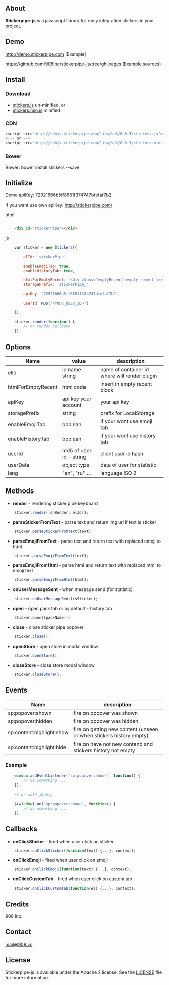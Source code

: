 ## About

**Stickerpipe-js** is a javascript library for easy integration stickers in your project.

## Demo

http://demo.stickerpipe.com (Example)

https://github.com/908Inc/stickerpipe-js/tree/gh-pages (Example sources)

## Install

### Download

- [stickers.js](https://github.com/908Inc/stickerpipe-js/raw/master/dist/stickers.js)  un-minified, or
- [stickers.min.js](https://github.com/908Inc/stickerpipe-js/raw/master/dist/stickers.min.js) minified 

### CDN

```js
<script src="http://cdnjs.stickerpipe.com/libs/sdk/0.0.3/stickers.js"></script>
<!-- or -->
<script src="http://cdnjs.stickerpipe.com/libs/sdk/0.0.3/stickers.min.js"></script>
```

### Bower

Bower: bower install stickers --save


## Initialize

Demo apiKey: 72921666b5ff8651f374747bfefaf7b2

If you want use own apiKey: http://stickerpipe.com/

html
```html

    <div id="stickerPipe"></div>
```

js
```js
    var sticker = new Stickers({
        
        elId: 'stickerPipe',
        
        enableEmojiTab: true,
        enableHistoryTab: true,

        htmlForEmptyRecent: '<div class="emptyRecent">empty recent text</div>',
        storagePrefix: 'stickerPipe_',
        
        apiKey: '72921666b5ff8651f374747bfefaf7b2',

        userId: MD5('<YOUR_USER_ID>')

    });
    
    sticker.render(function() {
    	// on render callback
    });
```

## Options


| Name                  | value                             |  description                                  |
| --------------------- | --------------------------------- | --------------------------------------------- |
| elId                  | id name string                    | name of container id where will render plugin |
| htmlForEmptyRecent    | html code                         | insert in empty recent block                  |
| apiKey                | api key your account              | your api key                                  |
| storagePrefix         | string                            | prefix for LocalStorage                       |
| enableEmojiTab        | boolean                           | if your wont use emoji tab                    |
| enableHistoryTab      | boolean                           | if your wont use history tab                  |
| userId                | md5 of user id - string           | client user id hash                           |
| userData              | object type                       | data of user for statistic                    |
| lang                  | "en", "ru" ...                    | language ISO 2                                |


## Methods

-  **render** - rendering sticker pipe keyboard

```js
    sticker.render([onRender, elId]);
```

-  **parseStickerFromText** - parse text and return img url if text is sticker
```js
    sticker.parseStickerFromText(text);
```

-  **parseEmojiFromText** - parse text and return text with replaced emoji to html
```js
    sticker.parseEmojiFromText(text);
```

-  **parseEmojiFromHtml** - parse html and return text with replaced html to emoji text
```js
    sticker.parseEmojiFromHtml(html);
```

- **onUserMessageSent** - when message send (for statistic)

```js
    sticker.onUserMessageSent(isSticker);
```

-  **open** - open pack tab or by default - history tab
```js
    sticker.open([packName]);
```

-  **close** - close sticker pipe popover
```js
    sticker.close();
```

-  **openStore** - open store in modal window
```js
    sticker.openStore();
```

-  **closeStore** - close store modal window
```js
    sticker.closeStore();
```

## Events

| Name                      |  description                                                        |
| ------------------------- | ------------------------------------------------------------------- |
| sp:popover:shown          | fire on popover was shown                                           |
| sp:popover:hidden         | fire on popover was hidden                                          |
| sp:content:highlight:show | fire on getting new content (unseen or when stickers history empty) |
| sp:content:highlight:hide | fire on have not new contend and stickers history not empty         |

### Example

```js
    window.addEventListener('sp:popover:shown', function() {
    	// do something ...
    });
    
    // or with jQuery
    
    $(window).on('sp:popover:shown', function() {
    	// do something ...
    });
```

## Callbacks

- **onClickSticker** - fired when user click on sticker
    
```js
    sticker.onClickSticker(function(text) {...}, context);
```

- **onClickEmoji** - fired when user click on emoji

```js
    sticker.onClickEmoji(function(text) {...}, context);
```

- **onClickCustomTab** - fired when user click on custom tab
    
```js
    sticker.onClickCustomTab(function(el) {...}, context);
```

## Credits

908 Inc.

## Contact

mail@908.vc


## License

Stickerpipe-js is available under the Apache 2 license. See the [LICENSE](LICENSE) file for more information.